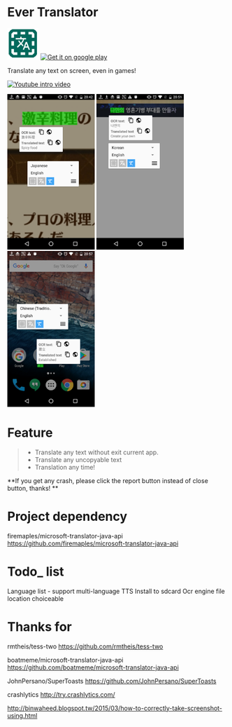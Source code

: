 
# Ever Translator
<img src="OnScreenTranslator/mipmap-hdpi/icon.png"></img>
[![Get it on google play](https://play.google.com/intl/en_us/badges/images/badge_new.png)](https://play.google.com/store/apps/details?id=tw.firemaples.onscreenocr)

Translate any text on screen, even in games!

[![Youtube intro video](https://img.youtube.com/vi/Y0OjF-luuDE/0.jpg)](https://www.youtube.com/watch?v=Y0OjF-luuDE)

<img width="200px" src="OnScreenTranslator/PlayStore/device-2016-12-08-204259.png"></img>
<img width="200px" src="OnScreenTranslator/PlayStore/device-2016-12-08-205120.png"></img>
<img width="200px" src="OnScreenTranslator/PlayStore/device-2016-12-08-205741.png"></img>

# Feature
>- Translate any text without exit current app.
>- Translate any uncopyable text
>- Translation any time!

**If you get any crash, please click the report button instead of close button, thanks! **

# Project dependency
firemaples/microsoft-translator-java-api
https://github.com/firemaples/microsoft-translator-java-api

# Todo_ list
Language list - support multi-language
TTS
Install to sdcard
Ocr engine file location choiceable

# Thanks for
rmtheis/tess-two
https://github.com/rmtheis/tess-two

boatmeme/microsoft-translator-java-api
https://github.com/boatmeme/microsoft-translator-java-api

JohnPersano/SuperToasts
https://github.com/JohnPersano/SuperToasts

crashlytics
http://try.crashlytics.com/

http://binwaheed.blogspot.tw/2015/03/how-to-correctly-take-screenshot-using.html
